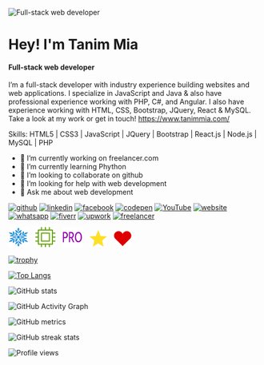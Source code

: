 ![Full-stack web developer](https://media.licdn.com/dms/image/D5616AQEZr28LM2xlxQ/profile-displaybackgroundimage-shrink_350_1400/0/1693802235057?e=1699488000&v=beta&t=fcpI82YKLzQvXBffqtwCfqVptIFkEeK1heW8tynEJFA)

# Hey! I'm Tanim Mia
#### Full-stack web developer

I’m a full-stack developer with industry experience building websites and web applications. I specialize in JavaScript and Java & also have professional experience working with PHP, C#, and Angular. I also have experience working with HTML, CSS, Bootstrap, JQuery, React & MySQL. Take a look at my work or get in touch! https://www.tanimmia.com/

Skills: HTML5 | CSS3 | JavaScript | JQuery | Bootstrap | React.js | Node.js | MySQL | PHP

- 🔭 I’m currently working on freelancer.com 
- 🌱 I’m currently learning Phython 
- 👯 I’m looking to collaborate on github 
- 🤔 I’m looking for help with web development 
- 💬 Ask me about web development 


[<img src='https://cdn.jsdelivr.net/npm/simple-icons@3.0.1/icons/github.svg' alt='github' height='40'>](https://github.com/https://github.com/tanimmia1221/tanimmia1221/)  [<img src='https://cdn.jsdelivr.net/npm/simple-icons@3.0.1/icons/linkedin.svg' alt='linkedin' height='40'>](https://www.linkedin.com/in/https://www.linkedin.com/in/tanim-m-a3a31b11a//)  [<img src='https://cdn.jsdelivr.net/npm/simple-icons@3.0.1/icons/facebook.svg' alt='facebook' height='40'>](https://www.facebook.com/https://www.facebook.com/st.tameem)  [<img src='https://cdn.jsdelivr.net/npm/simple-icons@3.0.1/icons/codepen.svg' alt='codepen' height='40'>](https://codepen.io/https://codepen.io/mohammad-tameem)  [<img src='https://cdn.jsdelivr.net/npm/simple-icons@3.0.1/icons/youtube.svg' alt='YouTube' height='40'>](https://www.youtube.com/channel/https://www.youtube.com/channel/UC_CFcbv-9XARsGFMkINrCaw)  [<img src='https://cdn.jsdelivr.net/npm/simple-icons@3.0.1/icons/icloud.svg' alt='website' height='40'>](https://www.tanimmia.com/)  [<img src='https://cdn.jsdelivr.net/npm/simple-icons@3.0.1/icons/whatsapp.svg' alt='whatsapp' height='40'>](https://wa.me/qr/757FFBLFZEU3J1)  [<img src='https://cdn.jsdelivr.net/npm/simple-icons@3.0.1/icons/fiverr.svg' alt='fiverr' height='40'>](https://www.fiverr.com/sttamim?up_rollout=true)  [<img src='https://cdn.jsdelivr.net/npm/simple-icons@3.0.1/icons/upwork.svg' alt='upwork' height='40'>](https://www.fiverr.com/sttamim?up_rollout=true)  [<img src='https://cdn.jsdelivr.net/npm/simple-icons@3.0.1/icons/freelancer.svg' alt='freelancer' height='40'>](https://www.freelancer.com/u/sttamim)  

<a href='https://archiveprogram.github.com/'><img src='https://raw.githubusercontent.com/acervenky/animated-github-badges/master/assets/acbadge.gif' width='40' height='40'></a> <a href='https://docs.github.com/en/developers'><img src='https://raw.githubusercontent.com/acervenky/animated-github-badges/master/assets/devbadge.gif' width='40' height='40'></a> <a href='https://github.com/pricing'><img src='https://raw.githubusercontent.com/acervenky/animated-github-badges/master/assets/pro.gif' width='40' height='40'></a> <a href='https://stars.github.com/'><img src='https://raw.githubusercontent.com/acervenky/animated-github-badges/master/assets/starbadge.gif' width='35' height='35'></a> <a href='https://docs.github.com/en/github/supporting-the-open-source-community-with-github-sponsors'><img src='https://raw.githubusercontent.com/acervenky/animated-github-badges/master/assets/sponsorbadge.gif' width='35' height='35'></a> 

[![trophy](https://github-profile-trophy.vercel.app/?username=https://github.com/tanimmia1221/tanimmia1221/)](https://github.com/ryo-ma/github-profile-trophy)

[![Top Langs](https://github-readme-stats.vercel.app/api/top-langs/?username=https://github.com/tanimmia1221/tanimmia1221/)](https://github.com/anuraghazra/github-readme-stats)

![GitHub stats](https://github-readme-stats.vercel.app/api?username=https://github.com/tanimmia1221/tanimmia1221/&show_icons=true&count_private=true)  

![GitHub Activity Graph](https://activity-graph.herokuapp.com/graph?username=https://github.com/tanimmia1221/tanimmia1221/)  

![GitHub metrics](https://metrics.lecoq.io/https://github.com/tanimmia1221/tanimmia1221/)  

![GitHub streak stats](https://streak-stats.demolab.com/?user=https://github.com/tanimmia1221/tanimmia1221/)  

![Profile views](https://gpvc.arturio.dev/https://github.com/tanimmia1221/tanimmia1221/)  
